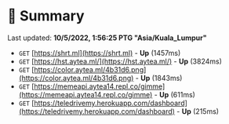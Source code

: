 # 📖 Summary
Last updated: **10/5/2022, 1:56:25 PTG "Asia/Kuala_Lumpur"**

- `GET` [https://shrt.ml](https://shrt.ml) - **Up** (1457ms)
- `GET` [https://hst.aytea.ml/](https://hst.aytea.ml/) - **Up** (3824ms)
- `GET` [https://color.aytea.ml/4b31d6.png](https://color.aytea.ml/4b31d6.png) - **Up** (1843ms)
- `GET` [https://memeapi.aytea14.repl.co/gimme](https://memeapi.aytea14.repl.co/gimme) - **Up** (611ms)
- `GET` [https://teledrivemy.herokuapp.com/dashboard](https://teledrivemy.herokuapp.com/dashboard) - **Up** (215ms)
